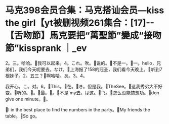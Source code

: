 # 马克398会员合集：马克搭讪会员—kiss the girl【yt被删视频261集合：[17]--【舌吻節】馬克要把“萬聖節”變成“接吻節”kissprank ｜_ev

2。三。哈哈。🎼我可以起来。4。これ。吹。🎼说的。🎼不是一。🎼一。hello，兄弟们，我们今天呢要去。なけ。🎼上海报了158的冠圣，我们看今天晚上。🎼听到7根妹子。2。五三？🎼啊哈哈。あ。3。4。

我开心。こ。对。6。🎼This。🎼在。🎼き。但是我。🎼TheSee。🎼这我秀弟大不好变。🎼听的。🎼。🎼最。🎼。🎼不是 my去。は这。🎼飞。🎼怎么没能搞想功。🎼don give one minute。🎼。

🎼I in the best place to find the numbers in the party。🎼My friends the table。🎼So go。

